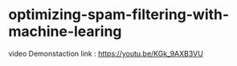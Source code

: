 # optimizing-spam-filtering-with-machine-learing

video Demonstaction link : https://youtu.be/KGk_9AXB3VU
